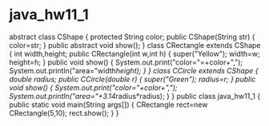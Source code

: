 # java_hw11_1
abstract class CShape
{
	protected String color;
	public CShape(String str)
	{
		color=str;
	}
	public abstract void show();
}
class CRectangle extends CShape
{
	int width,height;
	public CRectangle(int w,int h)
	{
		super("Yellow");
		width=w;
		height=h;
	}
	public void show()
	{
		System.out.print("color="=+color+",");
		System.out.println("area="width*height);
	}
}
class CCircle extends CShape
{
	double radius;
	public CCircle(double r)
	{
		super("Green");
		radius=r;
	}
	public void show()
	{
		System.out.print("color="+color+",");
		System.out.println("area="+3.14*radius*radius);
	}
}
public class java_hw11_1
{
	public static void main(String args[])
	{
		CRectangle rect=new CRectangle(5,10);
		rect.show();
	}
}
